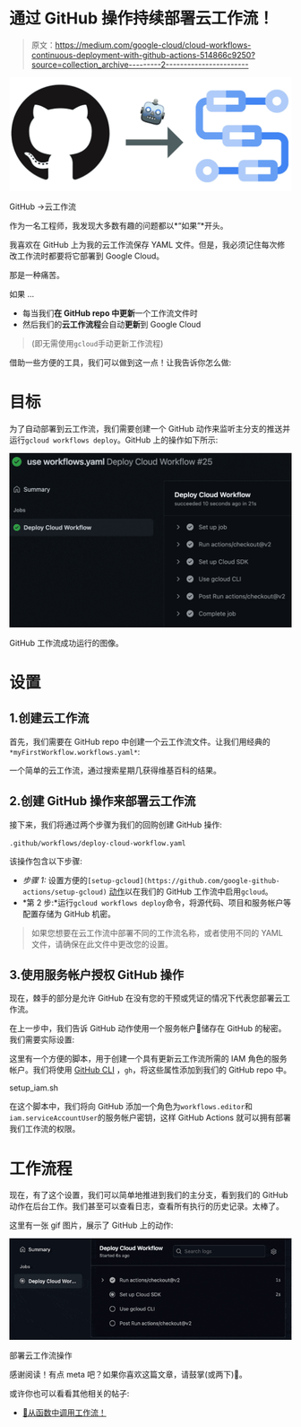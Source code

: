 # 通过 GitHub 操作持续部署云工作流！

> 原文：<https://medium.com/google-cloud/cloud-workflows-continuous-deployment-with-github-actions-514866c9250?source=collection_archive---------2----------------------->

![](img/fa5e139ec516f7e79f4fda7081596be5.png)

GitHub →云工作流

作为一名工程师，我发现大多数有趣的问题都以*“如果”*开头。

我喜欢在 GitHub 上为我的云工作流保存 YAML 文件。但是，我必须记住每次修改工作流时都要将它部署到 Google Cloud。

那是一种痛苦。

如果 …

*   每当我们**在 **GitHub repo** 中更新**一个工作流文件时
*   然后我们的**云工作流程**会自动**更新**到 Google Cloud

> (即无需使用`gcloud`手动更新工作流程)

借助一些方便的工具，我们可以做到这一点！让我告诉你怎么做:

# 目标

为了自动部署到云工作流，我们需要创建一个 GitHub 动作来监听主分支的推送并运行`gcloud workflows deploy`。GitHub 上的操作如下所示:

![](img/b478de297cff6ee5a22ab515817f2bbd.png)

GitHub 工作流成功运行的图像。

# 设置

## 1.创建云工作流

首先，我们需要在 GitHub repo 中创建一个云工作流文件。让我们用经典的`*myFirstWorkflow.workflows.yaml*`:

一个简单的云工作流，通过搜索星期几获得维基百科的结果。

## 2.创建 GitHub 操作来部署云工作流

接下来，我们将通过两个步骤为我们的回购创建 GitHub 操作:

`.github/workflows/deploy-cloud-workflow.yaml`

该操作包含以下步骤:

*   *步骤 1:* 设置方便的`[setup-gcloud](https://github.com/google-github-actions/setup-gcloud)` [动作](https://github.com/google-github-actions/setup-gcloud)以在我们的 GitHub 工作流中启用`gcloud`。
*   *第 2 步:*运行`gcloud workflows deploy`命令，将源代码、项目和服务帐户等配置存储为 GitHub 机密。

> 如果您想要在云工作流中部署不同的工作流名称，或者使用不同的 YAML 文件，请确保在此文件中更改您的设置。

## 3.使用服务帐户授权 GitHub 操作

现在，棘手的部分是允许 GitHub 在没有您的干预或凭证的情况下代表您部署云工作流。

在上一步中，我们告诉 GitHub 动作使用一个服务帐户🤖储存在 GitHub 的秘密。我们需要实际设置:

这里有一个方便的脚本，用于创建一个具有更新云工作流所需的 IAM 角色的服务帐户。我们将使用 [GitHub CLI](https://cli.github.com/) ，`gh`，将这些属性添加到我们的 GitHub repo 中。

setup_iam.sh

在这个脚本中，我们将向 GitHub 添加一个角色为`workflows.editor`和`iam.serviceAccountUser`的服务帐户密钥，这样 GitHub Actions 就可以拥有部署我们工作流的权限。

# 工作流程

现在，有了这个设置，我们可以简单地推进到我们的主分支，看到我们的 GitHub 动作在后台工作。我们甚至可以查看日志，查看所有执行的历史记录。太棒了。

这里有一张 gif 图片，展示了 GitHub 上的动作:

![](img/5eaa2b7e529a676e9b3a8899094f37f4.png)

部署云工作流操作

感谢阅读！有点 meta 吧？如果你喜欢这篇文章，请鼓掌(或两下)👏。

或许你也可以看看其他相关的帖子:

*   [🚀从函数中调用工作流！](/google-cloud/call-a-workflow-from-a-function-51fc7fc8e1ff)
